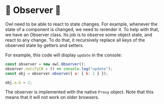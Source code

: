 # 🦉 Observer 🦉

Owl need to be able to react to state changes. For example, whenever the state
of a component is changed, we need to rerender it. To help with that, we have
an Observer class. Its job is to observe some object state, and react to any
change. To do that, it recursively replace all keys of the observed state by
getters and setters.

For example, this code will display `update` in the console:

```javascript
const observer = new owl.Observer();
observer.notifyCB = () => console.log("update");
const obj = observer.observe({ a: { b: 1 } });

obj.a.b = 2;
```

The observer is implemented with the native `Proxy` object. Note that this
means that it will not work on older browsers.
